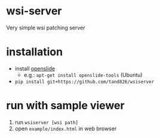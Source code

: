 # wsi-server
Very simple wsi patching server

# installation
- install [openslide](https://openslide.org/download/)
  - e.g.: `apt-get install openslide-tools` (Ubuntu)
- `pip install git+https://github.com/tand826/wsiserver`

# run with sample viewer
1. run `wsiserver [wsi path]`
2. open `example/index.html` in web browser